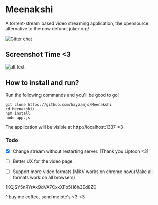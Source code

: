 # Meenakshi
A torrent-stream based video streaming application, the opensource alternative to the now defunct joker.org!

[![Gitter chat](https://badges.gitter.im/gitterHQ/gitter.png)](https://gitter.im/Meenakshi_/Lobby)

## Screenshot Time <3

![alt text](https://i.imgur.com/O0LrLaz.jpg "1")

## How to install and run?

Run the following commands and you'll be good to go!
```
git clone https://github.com/hayzamjs/Meenakshi
cd Meenakshi/
npm install 
node app.js
```
The application will be visible at http://localhost:1337 <3

### Todo

- [X] Change stream without restarting server. [Thank you Liptoon <3]
- [ ] Better UX for the video page.
- [ ] Support more video formats.(MKV works on chrome now)(Make all formats work on all browsers)


1KQjSY5nRYrAx9dVA7CxkXFb5H6h3Ed8ZD

^ buy me coffee, send me btc's <3 <3
